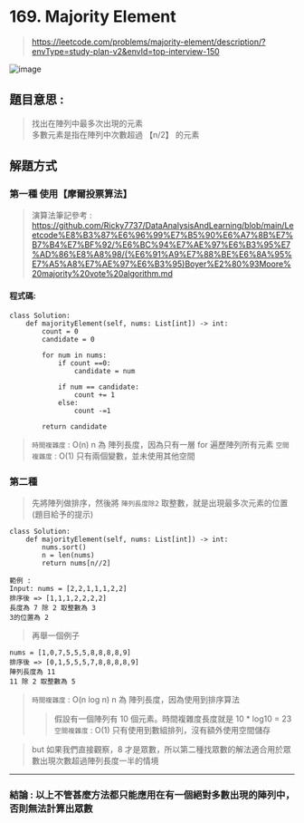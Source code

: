 # 169. Majority Element
> https://leetcode.com/problems/majority-element/description/?envType=study-plan-v2&envId=top-interview-150

![image](https://github.com/Ricky7737/DataAnalysisAndLearning/assets/58324475/ea0d6627-0f39-4506-876c-244d45f60b46)

## 題目意思 :
> 找出在陣列中最多次出現的元素  
> 多數元素是指在陣列中次數超過 【n/2】 的元素

## 解題方式
### 第一種 使用【摩爾投票算法】
> 演算法筆記參考 : https://github.com/Ricky7737/DataAnalysisAndLearning/blob/main/Leetcode%E8%B3%87%E6%96%99%E7%B5%90%E6%A7%8B%E7%B7%B4%E7%BF%92/%E6%BC%94%E7%AE%97%E6%B3%95%E7%AD%86%E8%A8%98/(%E6%91%A9%E7%88%BE%E6%8A%95%E7%A5%A8%E7%AE%97%E6%B3%95)Boyer%E2%80%93Moore%20majority%20vote%20algorithm.md

#### 程式碼:
```
class Solution:
    def majorityElement(self, nums: List[int]) -> int:
        count = 0
        candidate = 0

        for num in nums:
            if count ==0:
                candidate = num
            
            if num == candidate:
                count += 1
            else:
                count -=1
            
        return candidate
```
> ```時間複雜度``` : O(n) n 為 陣列長度，因為只有一層 for 遍歷陣列所有元素
> ```空間複雜度``` : O(1) 只有兩個變數，並未使用其他空間
> 
### 第二種
> 先將陣列做排序，然後將 ```陣列長度除2``` 取整數，就是出現最多次元素的位置(題目給予的提示)

```
class Solution:
    def majorityElement(self, nums: List[int]) -> int:
        nums.sort()
        n = len(nums)
        return nums[n//2]

範例 :
Input: nums = [2,2,1,1,1,2,2]
排序後 => [1,1,1,2,2,2,2]
長度為 7 除 2 取整數為 3
3的位置為 2
```
> 再舉一個例子
```
nums = [1,0,7,5,5,5,8,8,8,8,9]
排序後 => [0,1,5,5,5,7,8,8,8,8,9]
陣列長度為 11
11 除 2 取整數為 5
```
> ```時間複雜度``` : O(n log n) n 為 陣列長度，因為使用到排序算法
> > 假設有一個陣列有 10 個元素。時間複雜度長度就是 10 * log10 = 23
> ```空間複雜度``` : O(1) 只有使用到數組排列，沒有額外使用空間儲存

> but 如果我們直接觀察，8 才是眾數，所以第二種找眾數的解法適合用於眾數出現次數超過陣列長度一半的情境



---
### 結論 : 以上不管甚麼方法都只能應用在有一個絕對多數出現的陣列中，否則無法計算出眾數
